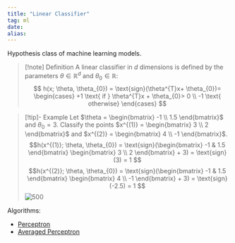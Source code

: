 ```yaml
---
title: "Linear Classifier"
tag: ml
date: 
alias:
---
```


Hypothesis class of machine learning models.

>[!note] Definition
>A linear classifier in $d$ dimensions is defined by the parameters $\theta \in \mathbb{R}^d$ and $\theta_{0} \in \mathbb{R}$:
>$$
>h(x; \theta, \theta_{0}) = \text{sign}(\theta^{T}x+ \theta_{0})= 
>\begin{cases} 
> +1 \text{ if } \theta^{T}x + \theta_{0}> 0 \\
> -1 \text{ otherwise}
>\end{cases}
>$$

>[!tip]- Example
>Let $\theta = \begin{bmatrix} -1 \\ 1.5 \end{bmatrix}$ and $\theta_{0}=3$. Classify the points $x^{(1)} = \begin{bmatrix} 3 \\ 2 \end{bmatrix}$ and $x^{(2)} = \begin{bmatrix} 4 \\ -1 \end{bmatrix}$.
>$$h(x^{(1)}; \theta, \theta_{0}) = \text{sign}(\begin{bmatrix} -1 & 1.5 \end{bmatrix} \begin{bmatrix} 3 \\ 2 \end{bmatrix} + 3) = \text{sign}(3) = 1
>$$
>$$h(x^{(2)}; \theta, \theta_{0}) = \text{sign}(\begin{bmatrix} -1 & 1.5 \end{bmatrix} \begin{bmatrix} 4 \\ -1 \end{bmatrix} + 3) = \text{sign}(-2.5) = 1
>$$
>![500](ML/attachments/Pasted%20image%2020230708174900.png)


Algorithms:
- [Perceptron](ML/Perceptron.md)
- [Averaged Perceptron](ML/Averaged%20Perceptron.md)